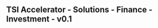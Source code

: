 TSI Accelerator - Solutions - Finance - Investment - v0.1
--------------------------------------------------------------------------------------------



